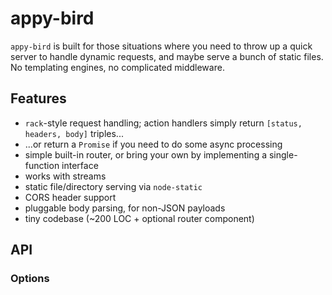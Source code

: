 # appy-bird

`appy-bird` is built for those situations where you need to throw up a quick server to handle dynamic requests, and maybe serve a bunch of static files. No templating engines, no complicated middleware.

## Features

  * `rack`-style request handling; action handlers simply return `[status, headers, body]` triples...
  * ...or return a `Promise` if you need to do some async processing
  * simple built-in router, or bring your own by implementing a single-function interface
  * works with streams
  * static file/directory serving via `node-static`
  * CORS header support
  * pluggable body parsing, for non-JSON payloads
  * tiny codebase (~200 LOC + optional router component)

## API

### Options